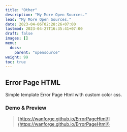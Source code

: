 ```yaml
---
title: "Other"
description: "My More Open Sources."
lead: "My More Open Sources."
date: 2023-04-06T02:28:26+07:00
lastmod: 2023-04-27T16:35:41+07:00
draft: false
images: []
menu:
  docs:
    parent: "opensource"
weight: 99
toc: true
---
```


## Error Page HTML

Simple template Error Page Html with custom color css.

### Demo & Preview

> [https://wanforge.github.io/ErrorPageHtml/](https://wanforge.github.io/ErrorPageHtml/)
